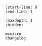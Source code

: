 ```{include} ../README.md
:start-line: 0
:end-line: 1
```

```{toctree}
:maxdepth: 1
:hidden:

mcmicro
changelog
```
